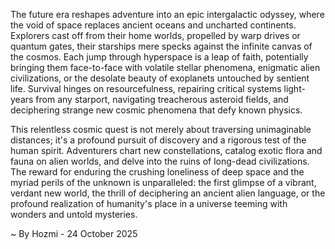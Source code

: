 
The future era reshapes adventure into an epic intergalactic odyssey, where the void of space replaces ancient oceans and uncharted continents. Explorers cast off from their home worlds, propelled by warp drives or quantum gates, their starships mere specks against the infinite canvas of the cosmos. Each jump through hyperspace is a leap of faith, potentially bringing them face-to-face with volatile stellar phenomena, enigmatic alien civilizations, or the desolate beauty of exoplanets untouched by sentient life. Survival hinges on resourcefulness, repairing critical systems light-years from any starport, navigating treacherous asteroid fields, and deciphering strange new cosmic phenomena that defy known physics.

This relentless cosmic quest is not merely about traversing unimaginable distances; it's a profound pursuit of discovery and a rigorous test of the human spirit. Adventurers chart new constellations, catalog exotic flora and fauna on alien worlds, and delve into the ruins of long-dead civilizations. The reward for enduring the crushing loneliness of deep space and the myriad perils of the unknown is unparalleled: the first glimpse of a vibrant, verdant new world, the thrill of deciphering an ancient alien language, or the profound realization of humanity's place in a universe teeming with wonders and untold mysteries.

~ By Hozmi - 24 October 2025
